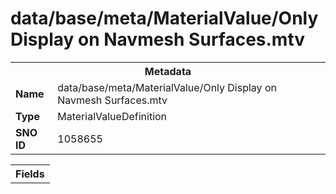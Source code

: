 <h1>data/base/meta/MaterialValue/Only Display on Navmesh Surfaces.mtv</h1><table><tr><th colspan="100%">Metadata</th></tr><tr><td><b>Name</b></td><td>data/base/meta/MaterialValue/Only Display on Navmesh Surfaces.mtv</td></tr><tr><td><b>Type</b></td><td>MaterialValueDefinition</td></tr><tr><td><b>SNO ID</b></td><td>1058655</td></tr></table>

<table><tr><th colspan="100%">Fields</th></tr></table>

